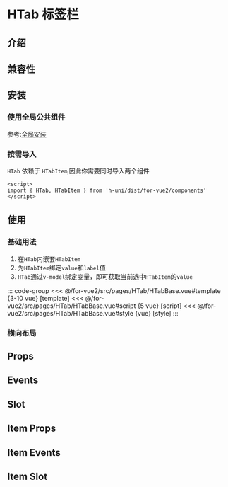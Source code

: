 
<Preview path="pages/HTab/HTab"/>

# HTab 标签栏

## 介绍

## 兼容性

<SupportTable  H5  WEIXIN/>

## 安装

### 使用全局公共组件

参考:[全局安装](/README.html#全局注册)


### 按需导入

`HTab` 依赖于 `HTabItem`,因此你需要同时导入两个组件
```vue
<script>
import { HTab, HTabItem } from 'h-uni/dist/for-vue2/components'
</script>
```


## 使用

### 基础用法

1. 在`HTab`内嵌套`HTabItem`
2. 为`HTabItem`绑定`value`和`label`值
3. `HTab`通过`v-model`绑定变量，即可获取当前选中`HTabItem`的`value`

<PreviewBtn path="pages/HTab/HTabBase"/>

::: code-group
<<< @/for-vue2/src/pages/HTab/HTabBase.vue#template {3-10 vue} [template]
<<< @/for-vue2/src/pages/HTab/HTabBase.vue#script {5 vue} [script]
<<< @/for-vue2/src/pages/HTab/HTabBase.vue#style {vue} [style]
:::

### 横向布局

##  Props
<PropsTable/>

##  Events

##  Slot

## Item Props

## Item Events

## Item Slot



